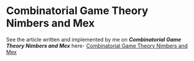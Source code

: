 #  Combinatorial Game Theory Nimbers and Mex

See the article written and implemented by me on ***Combinatorial Game Theory Nimbers and Mex*** here- [Combinatorial Game Theory Nimbers and Mex](http://www.geeksforgeeks.org/combinatorial-game-theory-set-3-grundy-numbersnimbers-and-mex/)
